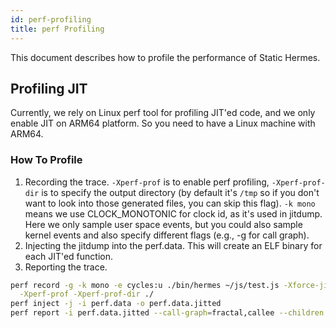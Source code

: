 ```yaml
---
id: perf-profiling
title: perf Profiling
---
```


This document describes how to profile the performance of Static Hermes.

## Profiling JIT

Currently, we rely on Linux perf tool for profiling JIT'ed code, and we only
enable JIT on ARM64 platform. So you need to have a Linux machine with ARM64.

### How To Profile

1. Recording the trace. `-Xperf-prof` is to enable perf profiling, `-Xperf-prof-dir`
is to specify the output directory (by default it's `/tmp` so if you don't want
to look into those generated files, you can skip this flag). `-k mono` means we
use CLOCK_MONOTONIC for clock id, as it's used in jitdump. Here we only sample
user space events, but you could also sample kernel events and also specify
different flags (e.g., -g for call graph).
2. Injecting the jitdump into the perf.data. This will create an ELF binary for
each JIT'ed function.
3. Reporting the trace.
```bash
perf record -g -k mono -e cycles:u ./bin/hermes ~/js/test.js -Xforce-jit \
  -Xperf-prof -Xperf-prof-dir ./
perf inject -j -i perf.data -o perf.data.jitted
perf report -i perf.data.jitted --call-graph=fractal,callee --children
```
